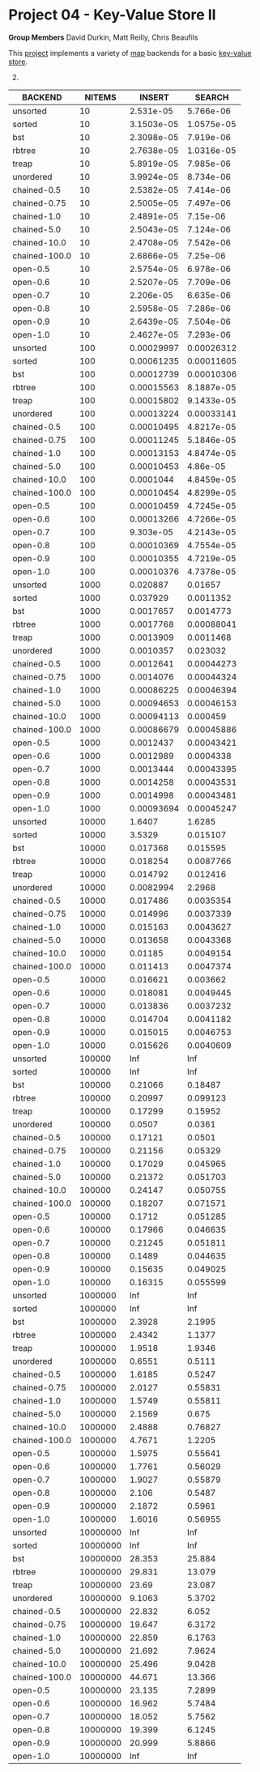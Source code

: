 Project 04 - Key-Value Store II
===============================

**Group Members**
David Durkin, Matt Reilly, Chris Beaufils

This [project] implements a variety of [map] backends for a basic [key-value
store].

[project]:          https://www3.nd.edu/~pbui/teaching/cse.30331.fa16/project04.html
[map]:              https://en.wikipedia.org/wiki/Associative_array
[key-value store]:  https://en.wikipedia.org/wiki/Key-value_database

2.

|BACKEND|NITEMS|INSERT|SEARCH|
|-------|------|------|------|
|unsorted|10|2.531e-05|5.766e-06|
|sorted|10|3.1503e-05|1.0575e-05|
|bst|10|2.3098e-05|7.919e-06|
|rbtree|10|2.7638e-05|1.0316e-05|
|treap|10|5.8919e-05|7.985e-06|
|unordered|10|3.9924e-05|8.734e-06|
|chained-0.5|10|2.5382e-05|7.414e-06|
|chained-0.75|10|2.5005e-05|7.497e-06|
|chained-1.0|10|2.4891e-05|7.15e-06|
|chained-5.0|10|2.5043e-05|7.124e-06|
|chained-10.0|10|2.4708e-05|7.542e-06|
|chained-100.0|10|2.6866e-05|7.25e-06|
|open-0.5|10|2.5754e-05|6.978e-06|
|open-0.6|10|2.5207e-05|7.709e-06|
|open-0.7|10|2.206e-05|6.635e-06|
|open-0.8|10|2.5958e-05|7.286e-06|
|open-0.9|10|2.6439e-05|7.504e-06|
|open-1.0|10|2.4627e-05|7.293e-06|
|unsorted|100|0.00029997|0.00026312|
|sorted|100|0.00061235|0.00011605|
|bst|100|0.00012739|0.00010306|
|rbtree|100|0.00015563|8.1887e-05|
|treap|100|0.00015802|9.1433e-05|
|unordered|100|0.00013224|0.00033141|
|chained-0.5|100|0.00010495|4.8217e-05|
|chained-0.75|100|0.00011245|5.1846e-05|
|chained-1.0|100|0.00013153|4.8474e-05|
|chained-5.0|100|0.00010453|4.86e-05|
|chained-10.0|100|0.0001044|4.8459e-05|
|chained-100.0|100|0.00010454|4.8299e-05|
|open-0.5|100|0.00010459|4.7245e-05|
|open-0.6|100|0.00013266|4.7266e-05|
|open-0.7|100|9.303e-05|4.2143e-05|
|open-0.8|100|0.00010369|4.7554e-05|
|open-0.9|100|0.00010355|4.7219e-05|
|open-1.0|100|0.00010376|4.7378e-05|
|unsorted|1000|0.020887|0.01657|
|sorted|1000|0.037929|0.0011352|
|bst|1000|0.0017657|0.0014773|
|rbtree|1000|0.0017768|0.00088041|
|treap|1000|0.0013909|0.0011468|
|unordered|1000|0.0010357|0.023032|
|chained-0.5|1000|0.0012641|0.00044273|
|chained-0.75|1000|0.0014076|0.00044324|
|chained-1.0|1000|0.00086225|0.00046394|
|chained-5.0|1000|0.00094653|0.00046153|
|chained-10.0|1000|0.00094113|0.000459|
|chained-100.0|1000|0.00086679|0.00045886|
|open-0.5|1000|0.0012437|0.00043421|
|open-0.6|1000|0.0012989|0.0004338|
|open-0.7|1000|0.0013444|0.00043395|
|open-0.8|1000|0.0014258|0.00043531|
|open-0.9|1000|0.0014998|0.00043481|
|open-1.0|1000|0.00093694|0.00045247|
|unsorted|10000|1.6407|1.6285|
|sorted|10000|3.5329|0.015107|
|bst|10000|0.017368|0.015595|
|rbtree|10000|0.018254|0.0087766|
|treap|10000|0.014792|0.012416|
|unordered|10000|0.0082994|2.2968|
|chained-0.5|10000|0.017486|0.0035354|
|chained-0.75|10000|0.014996|0.0037339|
|chained-1.0|10000|0.015163|0.0043627|
|chained-5.0|10000|0.013658|0.0043368|
|chained-10.0|10000|0.01185|0.0049154|
|chained-100.0|10000|0.011413|0.0047374|
|open-0.5|10000|0.016621|0.003662|
|open-0.6|10000|0.018081|0.0049445|
|open-0.7|10000|0.013836|0.0037232|
|open-0.8|10000|0.014704|0.0041182|
|open-0.9|10000|0.015015|0.0046753|
|open-1.0|10000|0.015626|0.0040609|
|unsorted|100000|Inf|Inf|
|sorted|100000|Inf|Inf|
|bst|100000|0.21066|0.18487|
|rbtree|100000|0.20997|0.099123|
|treap|100000|0.17299|0.15952|
|unordered|100000|0.0507|0.0361|
|chained-0.5|100000|0.17121|0.0501|
|chained-0.75|100000|0.21156|0.05329|
|chained-1.0|100000|0.17029|0.045965|
|chained-5.0|100000|0.21372|0.051703|
|chained-10.0|100000|0.24147|0.050755|
|chained-100.0|100000|0.18207|0.071571|
|open-0.5|100000|0.1712|0.051285|
|open-0.6|100000|0.17966|0.046635|
|open-0.7|100000|0.21245|0.051811|
|open-0.8|100000|0.1489|0.044635|
|open-0.9|100000|0.15635|0.049025|
|open-1.0|100000|0.16315|0.055599|
|unsorted|1000000|Inf|Inf|
|sorted|1000000|Inf|Inf|
|bst|1000000|2.3928|2.1995|
|rbtree|1000000|2.4342|1.1377|
|treap|1000000|1.9518|1.9346|
|unordered|1000000|0.6551|0.5111|
|chained-0.5|1000000|1.6185|0.5247|
|chained-0.75|1000000|2.0127|0.55831|
|chained-1.0|1000000|1.5749|0.55811|
|chained-5.0|1000000|2.1569|0.675|
|chained-10.0|1000000|2.4888|0.76827|
|chained-100.0|1000000|4.7671|1.2205|
|open-0.5|1000000|1.5975|0.55641|
|open-0.6|1000000|1.7761|0.56029|
|open-0.7|1000000|1.9027|0.55879|
|open-0.8|1000000|2.106|0.5487|
|open-0.9|1000000|2.1872|0.5961|
|open-1.0|1000000|1.6016|0.56955|
|unsorted|10000000|Inf|Inf|
|sorted|10000000|Inf|Inf|
|bst|10000000|28.353|25.884|
|rbtree|10000000|29.831|13.079|
|treap|10000000|23.69|23.087|
|unordered|10000000|9.1063|5.3702|
|chained-0.5|10000000|22.832|6.052|
|chained-0.75|10000000|19.647|6.3172|
|chained-1.0|10000000|22.859|6.1763|
|chained-5.0|10000000|21.692|7.9624|
|chained-10.0|10000000|25.496|9.0428|
|chained-100.0|10000000|44.671|13.366|
|open-0.5|10000000|23.135|7.2899|
|open-0.6|10000000|16.962|5.7484|
|open-0.7|10000000|18.052|5.7562|
|open-0.8|10000000|19.399|6.1245|
|open-0.9|10000000|20.999|5.8866|
|open-1.0|10000000|Inf|Inf|

